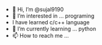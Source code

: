 - 👋 Hi, I’m @sujal9190
- 👀 I’m interested in ... programing 
- I have learned c/c++ language
- 🌱 I’m currently learning ... python
- 📫 How to reach me ...

<!---
sujal9190/sujal9190 is a ✨ special ✨ repository because its `README.md` (this file) appears on your GitHub profile.
You can click the Preview link to take a look at your changes.
--->
